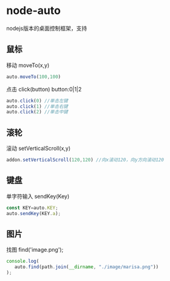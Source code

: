 # node-auto
nodejs版本的桌面控制框架，支持
## 鼠标
移动 moveTo(x,y)  

```javascript
auto.moveTo(100,100)
```

点击 click(button) button:0|1|2

```javascript
auto.click(0) //单击左键
auto.click(1) //单击右键
auto.click(2) //单击中键
```

## 滚轮 

滚动  setVerticalScroll(x,y)

```javascript
addon.setVerticalScroll(120,120) //向x滚动120，向y方向滚动120
```



## 键盘  
单字符输入 sendKey(Key)

```javascript
const KEY=auto.KEY;
auto.sendKey(KEY.a);
```

## 图片  
找图 find('image.png');

```javascript
console.log(
   auto.find(path.join(__dirname, "./image/marisa.png"))
);
```

